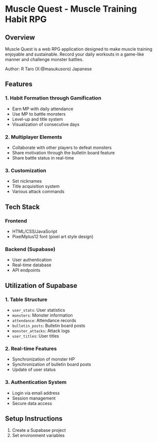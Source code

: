 # Muscle Quest - Muscle Training Habit RPG

## Overview
Muscle Quest is a web RPG application designed to make muscle training enjoyable and sustainable. Record your daily workouts in a game-like manner and challenge monster battles.

Author: R Taro (X:@masukusoro) Japanese

## Features

### 1. Habit Formation through Gamification
- Earn MP with daily attendance
- Use MP to battle monsters
- Level-up and title system
- Visualization of consecutive days

### 2. Multiplayer Elements
- Collaborate with other players to defeat monsters
- Share motivation through the bulletin board feature
- Share battle status in real-time

### 3. Customization
- Set nicknames
- Title acquisition system
- Various attack commands

## Tech Stack

### Frontend
- HTML/CSS/JavaScript
- PixelMplus12 font (pixel art style design)

### Backend (Supabase)
- User authentication
- Real-time database
- API endpoints

## Utilization of Supabase

### 1. Table Structure
- `user_stats`: User statistics
- `monsters`: Monster information
- `attendance`: Attendance records
- `bulletin_posts`: Bulletin board posts
- `monster_attacks`: Attack logs
- `user_titles`: User titles

### 2. Real-time Features
- Synchronization of monster HP
- Synchronization of bulletin board posts
- Update of user status

### 3. Authentication System
- Login via email address
- Session management
- Secure data access

## Setup Instructions

1. Create a Supabase project
2. Set environment variables